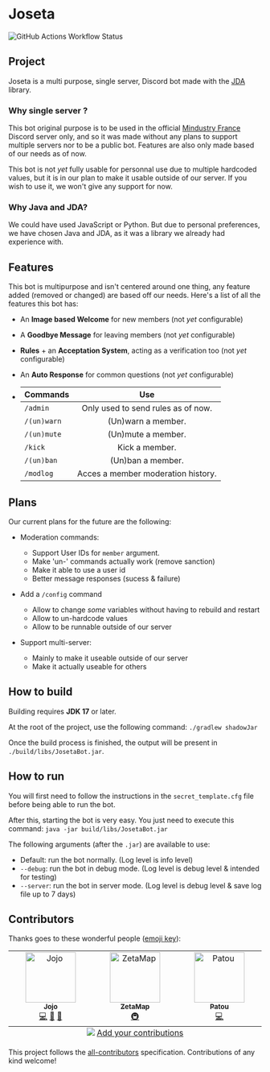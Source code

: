 # Joseta

![GitHub Actions Workflow Status](https://img.shields.io/github/actions/workflow/status/JojoFR1/Joseta/build.yml?logo=githubactions&style=for-the-badge)

## Project

Joseta is a multi purpose, single server, Discord bot made with the [JDA](https://github.com/discord-jda/JDA) library.

### Why single server ?

This bot original purpose is to be used in the official [Mindustry France](https://discord.com/invite/hzGPWhZSGV) Discord server only, and so it was made without any plans to support multiple servers nor to be a public bot. Features are also only made based of our needs as of now.

This bot is not *yet* fully usable for personnal use due to multiple hardcoded values, but it is in our plan to make it usable outside of our server. If you wish to use it, we won't give any support for now.

### Why Java and JDA?

We could have used JavaScript or Python. But due to personal preferences, we have chosen Java and JDA, as it was a library we already had experience with.

## Features

This bot is multipurpose and isn't centered around one thing, any feature added (removed or changed) are based off our needs. Here's a list of all the features this bot has:

- An **Image based Welcome** for new members (not *yet* configurable)
- A **Goodbye Message** for leaving members (not *yet* configurable)
- **Rules** + an **Acceptation System**, acting as a verification too (not *yet* configurable)
- An **Auto Response** for common questions (not *yet* configurable)


- | Commands    | Use                                |
  |:------------|:----------------------------------:|
  | `/admin`    | Only used to send rules as of now. |
  | `/(un)warn` | (Un)warn a member.                 |
  | `/(un)mute` | (Un)mute a member.                 |
  | `/kick`     | Kick a member.                     |
  | `/(un)ban`  | (Un)ban a member.                  |
  | `/modlog`   | Acces a member moderation history. |

## Plans

Our current plans for the future are the following:

- Moderation commands:
  - Support User IDs for `member` argument.
  - Make 'un-' commands actually work (remove sanction)
  - Make it able to use a user id
  - Better message responses (sucess & failure)

- Add a `/config` command
  - Allow to change *some* variables without having to rebuild and restart
  - Allow to un-hardcode values
  - Allow to be runnable outside of our server

- Support multi-server:
  - Mainly to make it useable outside of our server
  - Make it actually useable for others

## How to build

Building requires **JDK 17** or later.

At the root of the project, use the following command:
`./gradlew shadowJar`

Once the build process is finished, the output will be present in `./build/libs/JosetaBot.jar`.

## How to run

You will first need to follow the instructions in the `secret_template.cfg` file before being able to run the bot.

After this, starting the bot is very easy. You just need to execute this command: `java -jar build/libs/JosetaBot.jar`

The following arguments (after the `.jar`)  are available to use:

- Default: run the bot normally. (Log level is info level)
- `--debug`: run the bot in debug mode. (Log level is debug level & intended for testing)
- `--server`: run the bot in server mode. (Log level is debug level & save log file up to 7 days)

## Contributors

Thanks goes to these wonderful people ([emoji key](https://allcontributors.org/docs/en/emoji-key)):

<!-- ALL-CONTRIBUTORS-LIST:START - Do not remove or modify this section -->
<!-- prettier-ignore-start -->
<!-- markdownlint-disable -->
<table>
  <tbody>
    <tr>
      <td align="center" valign="top" width="14.28%"><a href="https://github.com/JojoFR1"><img src="https://avatars.githubusercontent.com/u/110781915?v=4?s=100" width="100px;" alt="Jojo"/><br /><sub><b>Jojo</b></sub></a><br /><a href="https://github.com/JojoFR1/Joseta/commits?author=JojoFR1" title="Code">💻</a> <a href="#ideas-JojoFR1" title="Ideas, Planning, & Feedback">🤔</a> <a href="#maintenance-JojoFR1" title="Maintenance">🚧</a></td>
      <td align="center" valign="top" width="14.28%"><a href="https://zetamap.fr/"><img src="https://avatars.githubusercontent.com/u/56844734?v=4?s=100" width="100px;" alt="ZetaMap"/><br /><sub><b>ZetaMap</b></sub></a><br /><a href="#infra-ZetaMap" title="Infrastructure (Hosting, Build-Tools, etc)">🚇</a></td>
      <td align="center" valign="top" width="14.28%"><a href="https://xorblo-doitus.github.io/projects/"><img src="https://avatars.githubusercontent.com/u/75997617?v=4?s=100" width="100px;" alt="Patou"/><br /><sub><b>Patou</b></sub></a><br /><a href="https://github.com/JojoFR1/Joseta/commits?author=xorblo-doitus" title="Code">💻</a></td>
    </tr>
  </tbody>
  <tfoot>
    <tr>
      <td align="center" size="13px" colspan="7">
        <img src="https://raw.githubusercontent.com/all-contributors/all-contributors-cli/1b8533af435da9854653492b1327a23a4dbd0a10/assets/logo-small.svg">
          <a href="https://all-contributors.js.org/docs/en/bot/usage">Add your contributions</a>
        </img>
      </td>
    </tr>
  </tfoot>
</table>

<!-- markdownlint-restore -->
<!-- prettier-ignore-end -->

<!-- ALL-CONTRIBUTORS-LIST:END -->

This project follows the [all-contributors](https://github.com/all-contributors/all-contributors) specification. Contributions of any kind welcome!